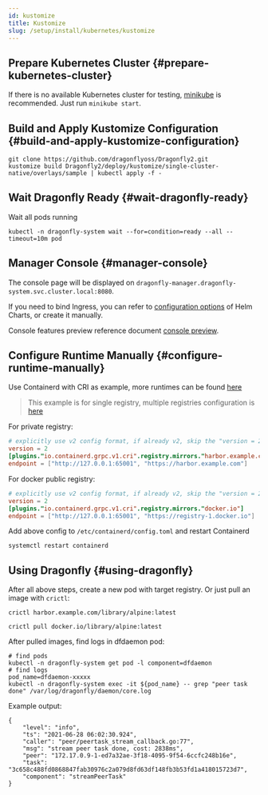 ```yaml
---
id: kustomize
title: Kustomize
slug: /setup/install/kubernetes/kustomize
---
```


## Prepare Kubernetes Cluster {#prepare-kubernetes-cluster}

If there is no available Kubernetes cluster for testing,
[minikube](https://minikube.sigs.k8s.io/docs/start/) is
recommended. Just run `minikube start`.

## Build and Apply Kustomize Configuration {#build-and-apply-kustomize-configuration}

<!-- markdownlint-disable -->
```shell
git clone https://github.com/dragonflyoss/Dragonfly2.git
kustomize build Dragonfly2/deploy/kustomize/single-cluster-native/overlays/sample | kubectl apply -f -
```
<!-- markdownlint-restore -->

## Wait Dragonfly Ready {#wait-dragonfly-ready}

Wait all pods running

```shell
kubectl -n dragonfly-system wait --for=condition=ready --all --timeout=10m pod
```

## Manager Console {#manager-console}

The console page will be displayed on `dragonfly-manager.dragonfly-system.svc.cluster.local:8080`.

If you need to bind Ingress, you can refer to
[configuration options](https://artifacthub.io/packages/helm/dragonfly/dragonfly#values)
of Helm Charts, or create it manually.

Console features preview reference document [console preview](../../../reference/manage-console.md).

## Configure Runtime Manually {#configure-runtime-manually}

Use Containerd with CRI as example, more runtimes can be found [here](../../../getting-started/quick-start.md)

> This example is for single registry, multiple registries configuration is [here](../../../setup/runtime/containerd.md)

For private registry:

```toml
# explicitly use v2 config format, if already v2, skip the "version = 2"
version = 2
[plugins."io.containerd.grpc.v1.cri".registry.mirrors."harbor.example.com"]
endpoint = ["http://127.0.0.1:65001", "https://harbor.example.com"]
```

For docker public registry:

```toml
# explicitly use v2 config format, if already v2, skip the "version = 2"
version = 2
[plugins."io.containerd.grpc.v1.cri".registry.mirrors."docker.io"]
endpoint = ["http://127.0.0.1:65001", "https://registry-1.docker.io"]
```

Add above config to `/etc/containerd/config.toml` and restart Containerd

```shell
systemctl restart containerd
```

## Using Dragonfly {#using-dragonfly}

After all above steps, create a new pod with target registry.
Or just pull an image with `crictl`:

```shell
crictl harbor.example.com/library/alpine:latest
```

```shell
crictl pull docker.io/library/alpine:latest
```

After pulled images, find logs in dfdaemon pod:

```shell
# find pods
kubectl -n dragonfly-system get pod -l component=dfdaemon
# find logs
pod_name=dfdaemon-xxxxx
kubectl -n dragonfly-system exec -it ${pod_name} -- grep "peer task done" /var/log/dragonfly/daemon/core.log
```

Example output:

```shell
{
    "level": "info",
    "ts": "2021-06-28 06:02:30.924",
    "caller": "peer/peertask_stream_callback.go:77",
    "msg": "stream peer task done, cost: 2838ms",
    "peer": "172.17.0.9-1-ed7a32ae-3f18-4095-9f54-6ccfc248b16e",
    "task": "3c658c488fd0868847fab30976c2a079d8fd63df148fb3b53fd1a418015723d7",
    "component": "streamPeerTask"
}
```
